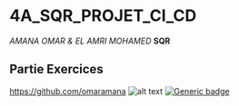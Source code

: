 # 4A_SQR_PROJET_CI_CD
*AMANA OMAR & EL AMRI MOHAMED*
**SQR**
## Partie Exercices 
https://github.com/omaramana
![alt text](https://cdn.futura-sciences.com/cdn-cgi/image/width=1920,quality=60,format=auto/sources/images/dossier/751/01-intro-751.jpg)
[![Generic badge](https://img.shields.io/badge/<SUBJECT>-<STATUS>-<COLOR>.svg)]()

